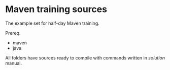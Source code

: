 # Maven training sources

The example set for half-day Maven training.

Prereq.
- maven
- java


All folders have sources ready to compile with commands written in *solution* manual.